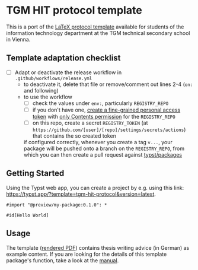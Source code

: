 # TGM HIT protocol template

This is a port of the [LaTeX protocol template](https://github.com/TGM-HIT/latex-protocol/) available for students of the information technology department at the TGM technical secondary school in Vienna.

## Template adaptation checklist

- [ ] Adapt or deactivate the release workflow in `.github/workflows/release.yml`
  - to deactivate it, delete that file or remove/comment out lines 2-4 (`on:` and following)
  - to use the workflow
    - [ ] check the values under `env:`, particularly `REGISTRY_REPO`
    - [ ] if you don't have one, [create a fine-grained personal access token](https://github.com/settings/tokens?type=beta) with [only Contents permission](https://stackoverflow.com/a/75116350/371191) for the `REGISTRY_REPO`
    - [ ] on this repo, create a secret `REGISTRY_TOKEN` (at `https://github.com/[user]/[repo]/settings/secrets/actions`) that contains the so created token

    if configured correctly, whenever you create a tag `v...`, your package will be pushed onto a branch on the `REGISTRY_REPO`, from which you can then create a pull request against [typst/packages](https://github.com/typst/packages/)

## Getting Started

Using the Typst web app, you can create a project by e.g. using this link: https://typst.app/?template=tgm-hit-protocol&version=latest.

```typ
#import "@preview/my-package:0.1.0": *

#id[Hello World]
```

## Usage

The template ([rendered PDF](main.pdf)) contains thesis writing advice (in German) as example content. If you are looking for the details of this template package's function, take a look at the [manual](docs/manual.pdf).

